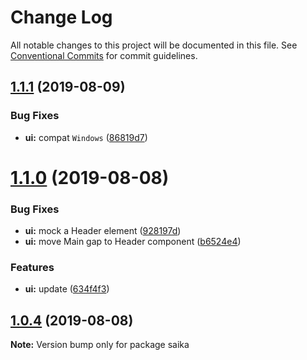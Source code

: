 # Change Log

All notable changes to this project will be documented in this file.
See [Conventional Commits](https://conventionalcommits.org) for commit guidelines.

## [1.1.1](https://github.com/evillt/saika/compare/saika@1.1.0...saika@1.1.1) (2019-08-09)


### Bug Fixes

* **ui:** compat `Windows` ([86819d7](https://github.com/evillt/saika/commit/86819d7))





# [1.1.0](https://github.com/evillt/saika/compare/saika@1.0.4...saika@1.1.0) (2019-08-08)


### Bug Fixes

* **ui:** mock a Header element ([928197d](https://github.com/evillt/saika/commit/928197d))
* **ui:** move Main gap to Header component ([b6524e4](https://github.com/evillt/saika/commit/b6524e4))


### Features

* **ui:** update ([634f4f3](https://github.com/evillt/saika/commit/634f4f3))





## [1.0.4](https://github.com/evillt/saika/compare/saika@1.0.3...saika@1.0.4) (2019-08-08)

**Note:** Version bump only for package saika
